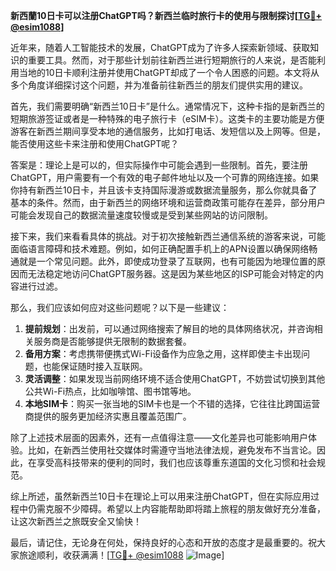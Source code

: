 **新西蘭10日卡可以注册ChatGPT吗？新西兰临时旅行卡的使用与限制探讨[[TG💪+ @esim1088](https://t.me/s/esim1088)]**

近年来，随着人工智能技术的发展，ChatGPT成为了许多人探索新领域、获取知识的重要工具。然而，对于那些计划前往新西兰进行短期旅行的人来说，是否能利用当地的10日卡顺利注册并使用ChatGPT却成了一个令人困惑的问题。本文将从多个角度详细探讨这个问题，并为准备前往新西兰的朋友们提供实用的建议。

首先，我们需要明确“新西兰10日卡”是什么。通常情况下，这种卡指的是新西兰的短期旅游签证或者是一种特殊的电子旅行卡（eSIM卡）。这类卡的主要功能是方便游客在新西兰期间享受本地的通信服务，比如打电话、发短信以及上网等。但是，能否使用这些卡来注册和使用ChatGPT呢？

答案是：理论上是可以的，但实际操作中可能会遇到一些限制。首先，要注册ChatGPT，用户需要有一个有效的电子邮件地址以及一个可靠的网络连接。如果你持有新西兰10日卡，并且该卡支持国际漫游或数据流量服务，那么你就具备了基本的条件。然而，由于新西兰的网络环境和运营商政策可能存在差异，部分用户可能会发现自己的数据流量速度较慢或是受到某些网站的访问限制。

接下来，我们来看看具体的挑战。对于初次接触新西兰通信系统的游客来说，可能面临语言障碍和技术难题。例如，如何正确配置手机上的APN设置以确保网络畅通就是一个常见问题。此外，即使成功登录了互联网，也有可能因为地理位置的原因而无法稳定地访问ChatGPT服务器。这是因为某些地区的ISP可能会对特定的内容进行过滤。

那么，我们应该如何应对这些问题呢？以下是一些建议：

1. **提前规划**：出发前，可以通过网络搜索了解目的地的具体网络状况，并咨询相关服务商是否能够提供无限制的数据套餐。
2. **备用方案**：考虑携带便携式Wi-Fi设备作为应急之用，这样即使主卡出现问题，也能保证随时接入互联网。
3. **灵活调整**：如果发现当前网络环境不适合使用ChatGPT，不妨尝试切换到其他公共Wi-Fi热点，比如咖啡馆、图书馆等地。
4. **本地SIM卡**：购买一张当地的SIM卡也是一个不错的选择，它往往比跨国运营商提供的服务更加经济实惠且覆盖范围广。

除了上述技术层面的因素外，还有一点值得注意——文化差异也可能影响用户体验。比如，在新西兰使用社交媒体时需遵守当地法律法规，避免发布不当言论。因此，在享受高科技带来的便利的同时，我们也应该尊重东道国的文化习惯和社会规范。

综上所述，虽然新西兰10日卡在理论上可以用来注册ChatGPT，但在实际应用过程中仍需克服不少障碍。希望以上内容能帮助即将踏上旅程的朋友做好充分准备，让这次新西兰之旅既安全又愉快！

最后，请记住，无论身在何处，保持良好的心态和开放的态度才是最重要的。祝大家旅途顺利，收获满满！[[TG💪+ @esim1088](https://t.me/s/esim1088) ![Image](https://i.postimg.cc/4NQfJmqS/Snipaste-2025-05-13-00-14-12.png)]
